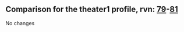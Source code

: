 ## Comparison for the theater1 profile, rvn: [79](https://github.com/PRO100KatYT/FortniteProfileRevisions/tree/main/profiles/theater1/79%20theater1.json)-[81](https://github.com/PRO100KatYT/FortniteProfileRevisions/tree/main/profiles/theater1/81%20theater1.json)

No changes
